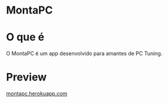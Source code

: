 # MontaPC

<h1>O que é</h1>
O MontaPC é um app desenvolvido para amantes de PC Tuning.

<h1>Preview</h1>
<a href="https://montapc.herokuapp.com/">montapc.herokuapp.com</a>
